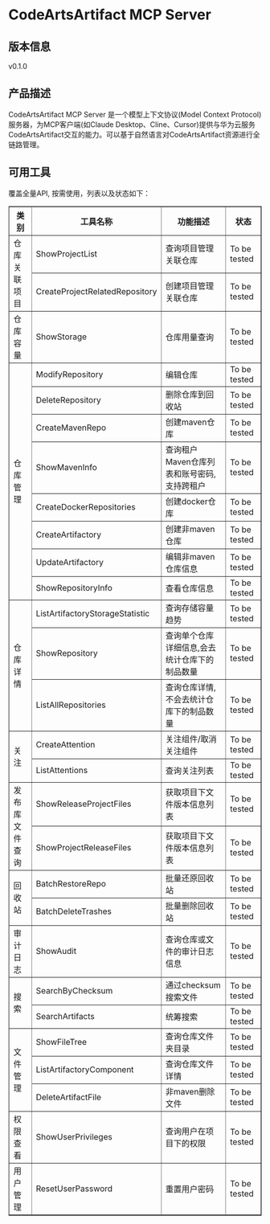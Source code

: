 # CodeArtsArtifact MCP Server 

## 版本信息
v0.1.0

## 产品描述

CodeArtsArtifact MCP Server 是一个模型上下文协议(Model Context Protocol)服务器，为MCP客户端(如Claude Desktop、Cline、Cursor)提供与华为云服务CodeArtsArtifact交互的能力。可以基于自然语言对CodeArtsArtifact资源进行全链路管理。

## 可用工具
覆盖全量API, 按需使用，列表以及状态如下：

<html>
    <head></head>
    <body>
        <table border="1" cellspacing="0" cellpadding="5">
            <tbody>
                <tr>
                    <th>类别</th>
                    <th>工具名称</th>
                    <th>功能描述</th>
                    <th>状态</th>
                </tr>
                <tr>
                    <td rowspan="2">仓库关联项目</td>
                    <td>ShowProjectList</td>
                    <td>查询项目管理关联仓库</td>
                    <td>To be tested</td>
                </tr>
                <tr>
                    <td>CreateProjectRelatedRepository</td>
                    <td>创建项目管理关联仓库</td>
                    <td>To be tested</td>
                </tr>
                <tr>
                    <td rowspan="1">仓库容量</td>
                    <td>ShowStorage</td>
                    <td>仓库用量查询</td>
                    <td>To be tested</td>
                </tr>
                <tr>
                    <td rowspan="8">仓库管理</td>
                    <td>ModifyRepository</td>
                    <td>编辑仓库</td>
                    <td>To be tested</td>
                </tr>
                <tr>
                    <td>DeleteRepository</td>
                    <td>删除仓库到回收站</td>
                    <td>To be tested</td>
                </tr>
                <tr>
                    <td>CreateMavenRepo</td>
                    <td>创建maven仓库</td>
                    <td>To be tested</td>
                </tr>
                <tr>
                    <td>ShowMavenInfo</td>
                    <td>查询租户Maven仓库列表和账号密码,支持跨租户</td>
                    <td>To be tested</td>
                </tr>
                <tr>
                    <td>CreateDockerRepositories</td>
                    <td>创建docker仓库</td>
                    <td>To be tested</td>
                </tr>
                <tr>
                    <td>CreateArtifactory</td>
                    <td>创建非maven仓库</td>
                    <td>To be tested</td>
                </tr>
                <tr>
                    <td>UpdateArtifactory</td>
                    <td>编辑非maven仓库信息</td>
                    <td>To be tested</td>
                </tr>
                <tr>
                    <td>ShowRepositoryInfo</td>
                    <td>查看仓库信息</td>
                    <td>To be tested</td>
                </tr>
                <tr>
                    <td rowspan="3">仓库详情</td>
                    <td>ListArtifactoryStorageStatistic</td>
                    <td>查询存储容量趋势</td>
                    <td>To be tested</td>
                </tr>
                <tr>
                    <td>ShowRepository</td>
                    <td>查询单个仓库详细信息,会去统计仓库下的制品数量</td>
                    <td>To be tested</td>
                </tr>
                <tr>
                    <td>ListAllRepositories</td>
                    <td>查询仓库详情,不会去统计仓库下的制品数量</td>
                    <td>To be tested</td>
                </tr>
                <tr>
                    <td rowspan="2">关注</td>
                    <td>CreateAttention</td>
                    <td>关注组件/取消关注组件</td>
                    <td>To be tested</td>
                </tr>
                <tr>
                    <td>ListAttentions</td>
                    <td>查询关注列表</td>
                    <td>To be tested</td>
                </tr>
                <tr>
                    <td rowspan="2">发布库文件查询</td>
                    <td>ShowReleaseProjectFiles</td>
                    <td>获取项目下文件版本信息列表</td>
                    <td>To be tested</td>
                </tr>
                <tr>
                    <td>ShowProjectReleaseFiles</td>
                    <td>获取项目下文件版本信息列表</td>
                    <td>To be tested</td>
                </tr>
                <tr>
                    <td rowspan="2">回收站</td>
                    <td>BatchRestoreRepo</td>
                    <td>批量还原回收站</td>
                    <td>To be tested</td>
                </tr>
                <tr>
                    <td>BatchDeleteTrashes</td>
                    <td>批量删除回收站</td>
                    <td>To be tested</td>
                </tr>
                <tr>
                    <td rowspan="1">审计日志</td>
                    <td>ShowAudit</td>
                    <td>查询仓库或文件的审计日志信息</td>
                    <td>To be tested</td>
                </tr>
                <tr>
                    <td rowspan="2">搜索</td>
                    <td>SearchByChecksum</td>
                    <td>通过checksum搜索文件</td>
                    <td>To be tested</td>
                </tr>
                <tr>
                    <td>SearchArtifacts</td>
                    <td>统筹搜索</td>
                    <td>To be tested</td>
                </tr>
                <tr>
                    <td rowspan="3">文件管理</td>
                    <td>ShowFileTree</td>
                    <td>查询仓库文件夹目录</td>
                    <td>To be tested</td>
                </tr>
                <tr>
                    <td>ListArtifactoryComponent</td>
                    <td>查询仓库文件详情</td>
                    <td>To be tested</td>
                </tr>
                <tr>
                    <td>DeleteArtifactFile</td>
                    <td>非maven删除文件</td>
                    <td>To be tested</td>
                </tr>
                <tr>
                    <td rowspan="1">权限查看</td>
                    <td>ShowUserPrivileges</td>
                    <td>查询用户在项目下的权限</td>
                    <td>To be tested</td>
                </tr>
                <tr>
                    <td rowspan="1">用户管理</td>
                    <td>ResetUserPassword</td>
                    <td>重置用户密码</td>
                    <td>To be tested</td>
                </tr>
            </tbody>
        </table>
    </body>
</html>